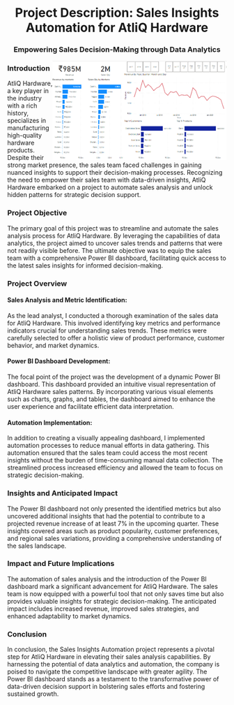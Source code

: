 <h1 align="center">Project Description: Sales Insights Automation for AtliQ Hardware</h1>
<h3 align="center">Empowering Sales Decision-Making through Data Analytics</h3>

<img align='right' alt="Data Analysis" width="400" src="https://github.com/burhanuddink/Sales-Insights-Analysis/blob/main/Dashboard.png">


<h3 align="left">Introduction</h3>
<p>
AtliQ Hardware, a key player in the industry with a rich history, specializes in manufacturing high-quality hardware products. Despite their strong market presence, the sales team faced challenges in gaining nuanced insights to support their decision-making processes. Recognizing the need to empower their sales team with data-driven insights, AtliQ Hardware embarked on a project to automate sales analysis and unlock hidden patterns for strategic decision support.
</p>

<h3 align="left">Project Objective</h3>
<p>
The primary goal of this project was to streamline and automate the sales analysis process for AtliQ Hardware. By leveraging the capabilities of data analytics, the project aimed to uncover sales trends and patterns that were not readily visible before. The ultimate objective was to equip the sales team with a comprehensive Power BI dashboard, facilitating quick access to the latest sales insights for informed decision-making.
</p>

<h3 align="left">Project Overview</h3>
<h4>Sales Analysis and Metric Identification:</h4>
<p>
As the lead analyst, I conducted a thorough examination of the sales data for AtliQ Hardware. This involved identifying key metrics and performance indicators crucial for understanding sales trends. These metrics were carefully selected to offer a holistic view of product performance, customer behavior, and market dynamics.
</p>

<h4>Power BI Dashboard Development:</h4>
<p>
The focal point of the project was the development of a dynamic Power BI dashboard. This dashboard provided an intuitive visual representation of AtliQ Hardware sales patterns. By incorporating various visual elements such as charts, graphs, and tables, the dashboard aimed to enhance the user experience and facilitate efficient data interpretation.
</p>

<h4>Automation Implementation:</h4>
<p>
In addition to creating a visually appealing dashboard, I implemented automation processes to reduce manual efforts in data gathering. This automation ensured that the sales team could access the most recent insights without the burden of time-consuming manual data collection. The streamlined process increased efficiency and allowed the team to focus on strategic decision-making.
</p>

<h3 align="left">Insights and Anticipated Impact</h3>
<p>
The Power BI dashboard not only presented the identified metrics but also uncovered additional insights that had the potential to contribute to a projected revenue increase of at least 7% in the upcoming quarter. These insights covered areas such as product popularity, customer preferences, and regional sales variations, providing a comprehensive understanding of the sales landscape.
</p>

<h3 align="left">Impact and Future Implications</h3>
<p>
The automation of sales analysis and the introduction of the Power BI dashboard mark a significant advancement for AtliQ Hardware. The sales team is now equipped with a powerful tool that not only saves time but also provides valuable insights for strategic decision-making. The anticipated impact includes increased revenue, improved sales strategies, and enhanced adaptability to market dynamics.
</p>

<h3 align="left">Conclusion</h3>
<p>
In conclusion, the Sales Insights Automation project represents a pivotal step for AtliQ Hardware in elevating their sales analysis capabilities. By harnessing the potential of data analytics and automation, the company is poised to navigate the competitive landscape with greater agility. The Power BI dashboard stands as a testament to the transformative power of data-driven decision support in bolstering sales efforts and fostering sustained growth.
</p>
